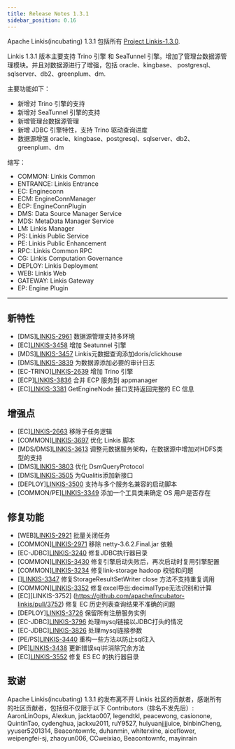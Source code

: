```yaml
---
title: Release Notes 1.3.1
sidebar_position: 0.16
---
```


Apache Linkis(incubating) 1.3.1 包括所有 [Project Linkis-1.3.0](https://github.com/apache/incubator-linkis/projects/23).

Linkis 1.3.1 版本主要支持 Trino 引擎 和 SeaTunnel 引擎。增加了管理台数据源管理模块。并且对数据源进行了增强，包括 oracle、kingbase、 postgresql、sqlserver、db2、greenplum、dm. 

主要功能如下：

* 新增对 Trino 引擎的支持 
* 新增对 SeaTunnel 引擎的支持
* 新增管理台数据源管理
* 新增 JDBC 引擎特性，支持 Trino 驱动查询进度
* 数据源增强 oracle、kingbase、postgresql、sqlserver、db2、greenplum、dm 

缩写：
- COMMON: Linkis Common
- ENTRANCE: Linkis Entrance
- EC: Engineconn
- ECM: EngineConnManager
- ECP: EngineConnPlugin
- DMS: Data Source Manager Service
- MDS: MetaData Manager Service
- LM: Linkis Manager
- PS: Linkis Public Service
- PE: Linkis Public Enhancement
- RPC: Linkis Common RPC
- CG: Linkis Computation Governance
- DEPLOY: Linkis Deployment
- WEB: Linkis Web
- GATEWAY: Linkis Gateway
- EP: Engine Plugin

---

## 新特性

+ \[DMS][LINKIS-2961](https://github.com/apache/incubator-linkis/pull/2961) 数据源管理支持多环境
+ \[EC][LINKIS-3458](https://github.com/apache/incubator-linkis/pull/3458) 增加 Seatunnel 引擎
+ \[MDS][LINKIS-3457](https://github.com/apache/incubator-linkis/pull/3457) Linkis元数据查询添加doris/clickhouse
+ \[DMS][LINKIS-3839](https://github.com/apache/incubator-linkis/pull/3839) 为数据源添加必要的审计日志 
+ \[EC-TRINO][LINKIS-2639](https://github.com/apache/incubator-linkis/pull/2639) 增加 Trino 引擎
+ \[ECP][LINKIS-3836](https://github.com/apache/incubator-linkis/pull/3836) 合并 ECP 服务到 appmanager
+ \[EC][LINKIS-3381](https://github.com/apache/incubator-linkis/pull/3381) GetEngineNode 接口支持返回完整的 EC 信息


## 增强点

+ \[EC][LINKIS-2663](https://github.com/apache/incubator-linkis/pull/2663) 移除子任务逻辑
+ \[COMMON][LINKIS-3697](https://github.com/apache/incubator-linkis/pull/3697) 优化 Linkis 脚本
+ \[MDS/DMS][LINKIS-3613](https://github.com/apache/incubator-linkis/pull/3613) 调整元数据服务架构，在数据源中增加对HDFS类型的支持
+ \[DMS][LINKIS-3803](https://github.com/apache/incubator-linkis/pull/3803) 优化 DsmQueryProtocol
+ \[DMS][LINKIS-3505](https://github.com/apache/incubator-linkis/pull/3505) 为Qualitis添加新接口
+ \[DEPLOY][LINKIS-3500](https://github.com/apache/incubator-linkis/pull/3500) 支持与多个服务名兼容的启动脚本
+ \[COMMON/PE][LINKIS-3349](https://github.com/apache/incubator-linkis/pull/3349) 添加一个工具类来确定 OS 用户是否存在

## 修复功能
+ \[WEB][LINKIS-2921](https://github.com/apache/incubator-linkis/pull/2921) 批量关闭任务
+ \[COMMON][LINKIS-2971](https://github.com/apache/incubator-linkis/pull/2971) 移除 netty-3.6.2.Final.jar 依赖
+ \[EC-JDBC][LINKIS-3240](https://github.com/apache/incubator-linkis/pull/3240) 修复JDBC执行器目录
+ \[COMMON][LINKIS-3430](https://github.com/apache/incubator-linkis/pull/3430) 修复引擎启动失败后，再次启动时复用引擎配置
+ \[COMMON][LINKIS-3234](https://github.com/apache/incubator-linkis/pull/3234) 修复link-storage hadoop 校验和问题
+ \[][LINKIS-3347](https://github.com/apache/incubator-linkis/pull/3347) 修复StorageResultSetWriter close 方法不支持重复调用
+ \[COMMON][LINKIS-3352](https://github.com/apache/incubator-linkis/pull/3352) 修复excel导出:decimalType无法识别和计算
+ \[EC][LINKIS-3752] (https://github.com/apache/incubator-linkis/pull/3752) 修复 EC 历史列表查询结果不准确的问题
+ \[DEPLOY][LINKIS-3726](https://github.com/apache/incubator-linkis/pull/3726) 保留所有注册服务实例
+ \[EC-JDBC][LINKIS-3796](https://github.com/apache/incubator-linkis/pull/3796) 处理mysql链接以JDBC打头的情况
+ \[EC-JDBC][LINKIS-3826](https://github.com/apache/incubator-linkis/pull/3826) 处理mysql连接参数
+ \[PE/PS][LINKIS-3440](https://github.com/apache/incubator-linkis/pull/3440) 重构一些方法以防止sql注入
+ \[PE][LINKIS-3438](https://github.com/apache/incubator-linkis/pull/3438) 更新错误sql并消除冗余方法
+ \[EC][LINKIS-3552](https://github.com/apache/incubator-linkis/pull/3552) 修复 ES EC 的执行器目录

## 致谢
Apache Linkis(incubating) 1.3.1 的发布离不开 Linkis 社区的贡献者，感谢所有的社区贡献者，包括但不仅限于以下 Contributors（排名不发先后）:
AaronLinOops, Alexkun, jacktao007, legendtkl, peacewong, casionone, QuintinTao, cydenghua, jackxu2011, ruY9527, huiyuanjjjjuice, binbinCheng, yyuser5201314, Beacontownfc, duhanmin, whiterxine, aiceflower, weipengfei-sj, zhaoyun006, CCweixiao, Beacontownfc, mayinrain